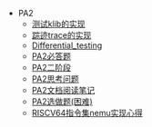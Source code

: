 * PA2
   * [测试klib的实现](测试klib的实现.md)
   * [踪迹trace的实现](踪迹trace的实现.md)
   * [Differential_testing](Differential_testing.md)
   * [PA2必答题](PA2必答题.md)
   * [PA2二阶段](PA2二阶段.md)
   * [PA2思考问题](PA2思考问题.md)
   * [PA2文档阅读笔记](PA2文档阅读笔记.md)
   * [PA2选做题(困难)](PA2选做题(困难).md)
   * [RISCV64指令集nemu实现心得](RISCV64指令集nemu实现心得.md)
